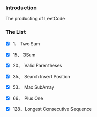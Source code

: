 ### Introduction

The producting of LeetCode

### The List

-   [x] 1、  Two Sum
-   [x] 15、 3Sum
-   [x] 20、 Valid Parentheses  
-   [x] 35、 Search Insert Position
-   [x] 53、 Max SubArray
-   [x] 66、 Plus One
-   [x] 128、Longest Consecutive Sequence

